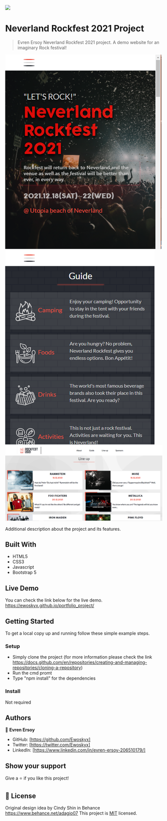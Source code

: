![](https://img.shields.io/badge/Microverse-blueviolet)

# Neverland Rockfest 2021 Project

> Evren Ersoy  Neverland Rockfest 2021 project. A demo website for an imaginary 
Rock festival!

![screenshot](./Nrf-1.png)
![screenshot](./nrf-2.png)
![screenshot](./nrf-3.png)

Additional description about the project and its features.

## Built With

- HTML5 
- CSS3
- Javascript
- Bootstrap 5


## Live Demo

You can check the link below for the live demo.
https://ewoskyx.github.io/portfolio_project/


## Getting Started

To get a local copy up and running follow these simple example steps.

### Setup
- Simply clone the project (for more information please check the link https://docs.github.com/en/repositories/creating-and-managing-repositories/cloning-a-repository)
- Run the cmd promt
- Type "npm install" for the dependencies

### Install

Not required



## Authors

👤 **Evren Ersoy**

- GitHub: [https://github.com/Ewoskyx]
- Twitter: [https://twitter.com/Ewoskyx]
- LinkedIn: [https://www.linkedin.com/in/evren-ersoy-206510179/]

## Show your support

Give a ⭐️ if you like this project!

## 📝 License
Original design idea by Cindy Shin in Behance
https://www.behance.net/adagio07
This project is [MIT](./MIT.md) licensed.

